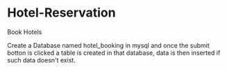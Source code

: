 # Hotel-Reservation
Book Hotels

Create a Database named hotel_booking in mysql and once the submit botton is clicked a table is created in that database, 
data is then inserted if such data doesn't exist.
